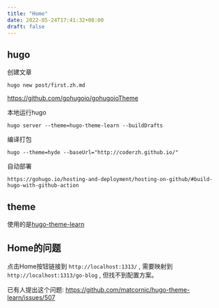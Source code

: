 ```yaml
---
title: "Home"
date: 2022-05-24T17:41:32+08:00
draft: false
---
```


## hugo

创建文章

```text
hugo new post/first.zh.md
```

https://github.com/gohugoio/gohugoioTheme

本地运行hugo

```text
hugo server --theme=hugo-theme-learn --buildDrafts
```

编译打包
```text
hugo --theme=hyde --baseUrl="http://coderzh.github.io/"
```

自动部署
```text
https://gohugo.io/hosting-and-deployment/hosting-on-github/#build-hugo-with-github-action
```

## theme

使用的是[hugo-theme-learn](https://learn.netlify.app/en/)

## Home的问题

点击Home按钮链接到 `http://localhost:1313/` , 需要映射到 `http://localhost:1313/go-blog` , 但找不到配置方案。

已有人提出这个问题: https://github.com/matcornic/hugo-theme-learn/issues/507